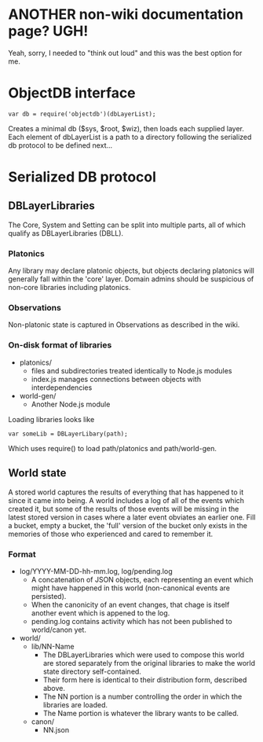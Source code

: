 # ANOTHER non-wiki documentation page? UGH!

Yeah, sorry, I needed to "think out loud" and this was the best option for me.

# ObjectDB interface

    var db = require('objectdb')(dbLayerList);

Creates a minimal db ($sys, $root, $wiz), then loads each supplied layer. Each
element of dbLayerList is a path to a directory following the serialized db
protocol to be defined next...

# Serialized DB protocol

## DBLayerLibraries

The Core, System and Setting can be split into multiple parts, all of which
qualify as DBLayerLibraries (DBLL).

### Platonics

Any library may declare platonic objects, but objects declaring platonics will generally fall within the 'core' layer. Domain admins should be suspicious of non-core libraries including platonics.

### Observations

Non-platonic state is captured in Observations as described in the wiki.

### On-disk format of libraries

 * platonics/
   * files and subdirectories treated identically to Node.js modules
   * index.js manages connections between objects with interdependencies
 * world-gen/
   * Another Node.js module

Loading libraries looks like

    var someLib = DBLayerLibary(path);

Which uses require() to load path/platonics and path/world-gen.

## World state

A stored world captures the results of everything that has happened to it
since it came into being. A world includes a log of all of the events which
created it, but some of the results of those events will be missing in the
latest stored version in cases where a later event obviates an earlier one.
Fill a bucket, empty a bucket, the 'full' version of the bucket only exists in
the memories of those who experienced and cared to remember it.

### Format

  * log/YYYY-MM-DD-hh-mm.log, log/pending.log
    * A concatenation of JSON objects, each representing an event which might have happened in this world (non-canonical events are persisted).
    * When the canonicity of an event changes, that chage is itself another event which is appened to the log.
    * pending.log contains activity which has not been published to world/canon yet.
  * world/
    * lib/NN-Name
      * The DBLayerLibraries which were used to compose this world are stored separately from the original libraries to make the world state directory self-contained.
      * Their form here is identical to their distribution form, described above.
      * The NN portion is a number controlling the order in which the libraries are loaded.
      * The Name portion is whatever the library wants to be called.
    * canon/
      * NN.json
 
 
